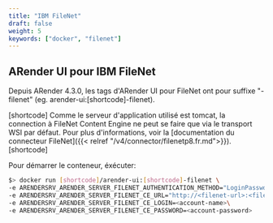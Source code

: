 ```yaml
---
title: "IBM FileNet"
draft: false
weight: 5
keywords: ["docker", "filenet"]
---
```


## ARender UI pour IBM FileNet

Depuis ARender 4.3.0, les tags d'ARender UI pour FileNet ont pour suffixe "-filenet" (eg. arender-ui:[shortcode]-filenet).

[shortcode]
Comme le serveur d'application utilisé est tomcat, la connection à FileNet Content Engine ne peut se faire que via le transport WSI par défaut.
Pour plus d'informations, voir la [documentation du connecteur FileNet]({{< relref "/v4/connector/filenetp8.fr.md">}}).
[shortcode]

Pour démarrer le conteneur, éxécuter:

```bash
$> docker run [shortcode]/arender-ui:[shortcode]-filenet \
-e ARENDERSRV_ARENDER_SERVER_FILENET_AUTHENTICATION_METHOD="LoginPasswordObjectStoreProvider"\
-e ARENDERSRV_ARENDER_SERVER_FILENET_CE_URL="http://<filenet-url>:<filent-port>/wsi/FNCEWS40MTOM/"\
-e ARENDERSRV_ARENDER_SERVER_FILENET_CE_LOGIN=<account-name>\
-e ARENDERSRV_ARENDER_SERVER_FILENET_CE_PASSWORD=<account-password>
```

